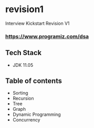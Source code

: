 # revision1
Interview Kickstart Revision V1
### https://www.programiz.com/dsa

## Tech Stack
* JDK 11.05

## Table of contents
* Sorting
* Recursion
* Tree
* Graph
* Dynamic Programming
* Concurrency
